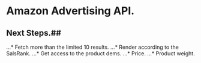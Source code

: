 # Amazon Advertising API.

## Next Steps.##
...* Fetch more than the limited 10 results.
...* Render according to the SalsRank.
...* Get access to the product dems.
...* Price.
...* Product weight.